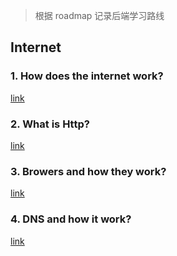 > 根据 roadmap 记录后端学习路线

## Internet

### 1.  How does the internet work?

[link](article/HowDoesTheInternetWork.md)

### 2. What is Http?

[link](article/WhatIsHttp.md)

### 3. Browers and how they work?

[link](article/BrowersAndHowTheyWork.md)

### 4. DNS and how it work?

[link](article/DNSAndHowItWork.md)

